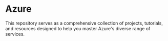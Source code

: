 # Azure
This repository serves as a comprehensive collection of projects, tutorials, and resources designed to help you master Azure's diverse range of services.
